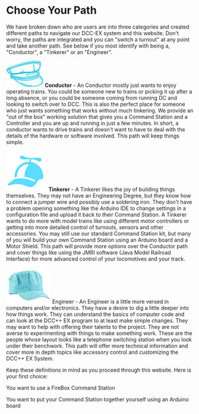 # Choose Your Path

We have broken down who are users are into three categories and created different paths to navigate our DCC-EX system and this website. Don't worry, the paths are integrated and you can "switch a turnout" at any point and take another path. See below if you most identify with being a, "Conductor", a "Tinkerer" or an "Engineer".


![Conductor Hat](../images/conductor_hat1.png)
**Conductor** - An Conductor mostly just wants to enjoy operating trains. You could be someone new to trains or picking it up after a long absence, or you could be someone coming from running DC and looking to switch over to DCC. This is also the perfect place for someone who just wants something that works without much tinkering. We provide an "out of the box" working solution that gives you a Command Station and a Controller and you are up and running in just a few minutes. In short, a conductor wants to drive trains and doesn't want to have to deal with the details of the hardware or software involved. This path will keep things simple.


![Tinkerer Hat](../images/propeller_beanie.png)
**Tinkerer** - A Tinkerer likes the joy of building things themselves. They may not have an Engineering Degree, but they know how to connect a jumper wire and possibly use a soldering iron. They don't have a problem opening something like the Arduino IDE to change settings in a configuration file and upload it back to their Command Station. A Tinkerer wants to do more with model trains like using different motor controllers or getting into more detailed control of turnouts, sensors and other accessories. You may still use our standard Command Station kit, but many of you will build your own Command Station using an Arduino board and a Motor Shield. This path will provide more options over the Conductor path and cover things like using the JMRI software (Java Model Railroad Interface) for more advanced control of your locomotives and your track.


![Engineer Hat](../images/engineer_hat2.jpg)
Engineer - An Engineer is a little more versed in computers and/or electronics. They have a desire to dig a little deeper into how things work. They can understand the basics of computer code and can look at the DCC++ EX program to at least make simple changes. They may want to help with offering their talents to the project. They are not averse to experimenting with things to make something work. These are the people whose layout looks like a telephone switching station when you look under their benchwork. This path will offer more technical information and cover more in depth topics like accessory control and customizing the DCC++ EX System.

Keep these definitions in mind as you proceed through this website. Here is your first choice:

You want to use a FireBox Command Station

You want to put your Command Station together yourself using an Arduino board